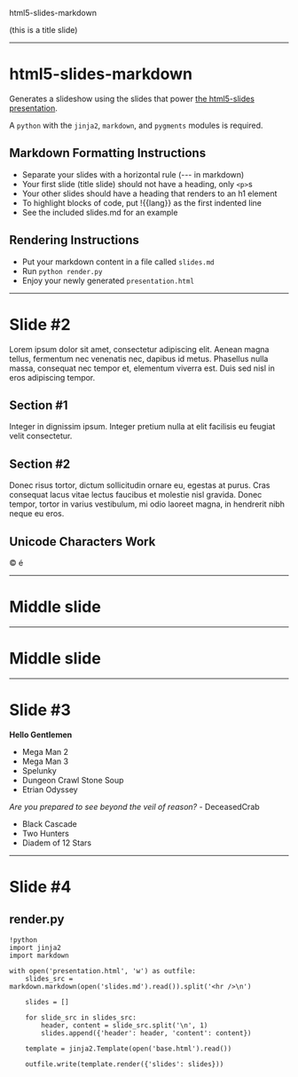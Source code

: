 html5-slides-markdown

(this is a title slide)

---

html5-slides-markdown
=====================

Generates a slideshow using the slides that power
[the html5-slides presentation](http://apirocks.com/html5/html5.html).

A `python` with the `jinja2`, `markdown`, and `pygments` modules is required.

Markdown Formatting Instructions
--------------------------------

- Separate your slides with a horizontal rule (--- in markdown)
- Your first slide (title slide) should not have a heading, only `<p>`s
- Your other slides should have a heading that renders to an h1 element
- To highlight blocks of code, put !{{lang}} as the first indented line
- See the included slides.md for an example

Rendering Instructions
----------------------

- Put your markdown content in a file called `slides.md`
- Run `python render.py`
- Enjoy your newly generated `presentation.html`

---

Slide #2
========

Lorem ipsum dolor sit amet, consectetur adipiscing elit. Aenean magna tellus,
fermentum nec venenatis nec, dapibus id metus. Phasellus nulla massa, consequat
nec tempor et, elementum viverra est. Duis sed nisl in eros adipiscing tempor.

Section #1
----------

Integer in dignissim ipsum. Integer pretium nulla at elit facilisis eu feugiat
velit consectetur.

Section #2
----------

Donec risus tortor, dictum sollicitudin ornare eu, egestas at purus. Cras
consequat lacus vitae lectus faucibus et molestie nisl gravida. Donec tempor,
tortor in varius vestibulum, mi odio laoreet magna, in hendrerit nibh neque eu
eros.

Unicode Characters Work
-----------------------

© é

---

Middle slide
============

---

Middle slide
============

---

Slide #3
========

**Hello Gentlemen**

- Mega Man 2
- Mega Man 3
- Spelunky
- Dungeon Crawl Stone Soup
- Etrian Odyssey

*Are you prepared to see beyond the veil of reason?* - DeceasedCrab

- Black Cascade
- Two Hunters
- Diadem of 12 Stars

---

Slide #4
========

render.py
---------

    !python
    import jinja2
    import markdown

    with open('presentation.html', 'w') as outfile:
        slides_src = markdown.markdown(open('slides.md').read()).split('<hr />\n')

        slides = []

        for slide_src in slides_src:
            header, content = slide_src.split('\n', 1)
            slides.append({'header': header, 'content': content})

        template = jinja2.Template(open('base.html').read())

        outfile.write(template.render({'slides': slides}))
